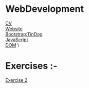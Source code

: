 # WebDevelopment
 
<!-- [CV](Html-Personal Site/index.html).
[This text links to gfg](https://write.geeksforgeeks.org/). -->
[CV](Html-Personal_Site/)
\
[Website](CSS-My_Site/)
\
[Bootstrap:TinDog](Bootstap-MySite/)
\
[JavaScript](Javascript/) 
\
[DOM](DOM/)
\
# Exercises :-
[Exercise 2](Excercise_1/)
